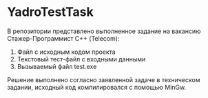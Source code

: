 # YadroTestTask

В репозитории представлено выполненное задание на вакансию Стажер-Программист С++ (Telecom):
  1. Файл с исходным кодом проекта
  2. Текстовый тест-файл с входными данными
  3. Вызываемый файл test.exe

Решение выполнено согласно заявленной задаче в техническом задании, исходный код компилировался с помощью MinGw.
